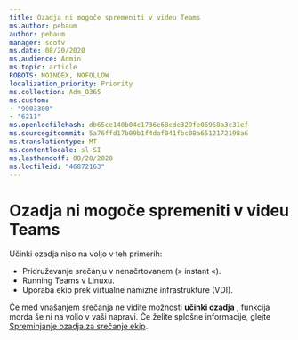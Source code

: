 ```yaml
---
title: Ozadja ni mogoče spremeniti v videu Teams
ms.author: pebaum
author: pebaum
manager: scotv
ms.date: 08/20/2020
ms.audience: Admin
ms.topic: article
ROBOTS: NOINDEX, NOFOLLOW
localization_priority: Priority
ms.collection: Adm_O365
ms.custom:
- "9003300"
- "6211"
ms.openlocfilehash: db65ce140b04c1736e68cde329fe06968a3c31ef
ms.sourcegitcommit: 5a76ffd17b09b1f4daf041fbc08a6512172198a6
ms.translationtype: MT
ms.contentlocale: sl-SI
ms.lasthandoff: 08/20/2020
ms.locfileid: "46872163"
---
```

# <a name="cant-change-background-in-teams-video"></a>Ozadja ni mogoče spremeniti v videu Teams

Učinki ozadja niso na voljo v teh primerih:

- Pridruževanje srečanju v nenačrtovanem (» instant «).
- Running Teams v Linuxu.
- Uporaba ekip prek virtualne namizne infrastrukture (VDI).

Če med vnašanjem srečanja ne vidite možnosti **učinki ozadja** , funkcija morda še ni na voljo v vaši napravi. Če želite splošne informacije, glejte [Spreminjanje ozadja za srečanje ekip](https://support.microsoft.com/office/change-your-background-for-a-teams-meeting-f77a2381-443a-499d-825e-509a140f4780).